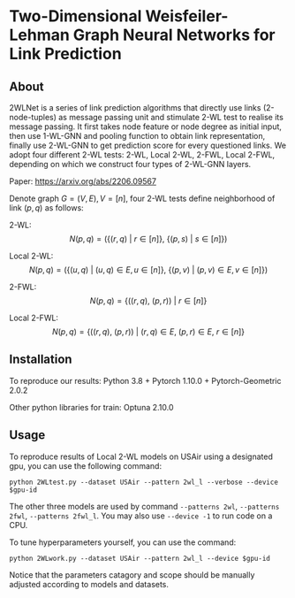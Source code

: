 Two-Dimensional Weisfeiler-Lehman Graph Neural Networks for Link Prediction
===========================================================================

About
-----

2WLNet is a series of link prediction algorithms that directly use links (2-node-tuples) as message passing unit and stimulate 2-WL test to realise its message passing. 
It first takes node feature or node degree as initial input, then use 1-WL-GNN and pooling function to obtain link representation, finally use 2-WL-GNN to get prediction 
score for every questioned links. We adopt four different 2-WL tests: 2-WL, Local 2-WL, 2-FWL, Local 2-FWL, depending on which we construct four types of 2-WL-GNN layers.

Paper: https://arxiv.org/abs/2206.09567

Denote graph $G=(V,E), V=[n]$, 
four 2-WL tests define neighborhood of link $(p,q)$ as follows:

2-WL:
$$N(p,q) = \Big(\big\lbrace (r, q)\ \vert\ r\in[n]\big\rbrace,\ \big\lbrace (p, s)\ \vert\ s\in[n]\big\rbrace\Big) $$

Local 2-WL:
$$N(p,q) = \Big(\big\lbrace (u, q)\ \vert\ (u, q)\in E, u\in [n] \big\rbrace,\ \big\lbrace (p, v)\ \vert\ (p, v)\in E, v \in [n] \big\rbrace \Big)$$

2-FWL:
$$N(p,q) = \Big\lbrace\big((r, q),\ (p, r)\big)\ \vert\ r\in[n]\Big\rbrace$$

Local 2-FWL:
$$N(p,q) = \Big\lbrace\big((r, q),\ (p, r)\big)\ \vert\ (r,q)\in E,\ (p,r)\in E,\ r\in[n]\Big\rbrace$$

Installation
------------

To reproduce our results: Python 3.8 + Pytorch 1.10.0 + Pytorch-Geometric 2.0.2

Other python libraries for train: Optuna 2.10.0

Usage
-----

To reproduce results of Local 2-WL models on USAir using a designated gpu, you can use the following command:
```
python 2WLtest.py --dataset USAir --pattern 2wl_l --verbose --device $gpu-id
```
The other three models are used by command `--patterns 2wl`, `--patterns 2fwl`, `--patterns 2fwl_l`. You may also use `--device -1` to run code on a CPU.

To tune hyperparameters yourself, you can use the command:
```
python 2WLwork.py --dataset USAir --pattern 2wl_l --device $gpu-id
```
Notice that the parameters catagory and scope should be manually adjusted according to models and datasets.
